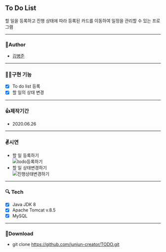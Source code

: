 ## To Do List
  할 일을 등록하고 진행 상태에 따라 등록된 카드를 이동하여 일정을 관리할 수 있는 프로그램

---
### 🧒Author
  - [김병준](http://github.com/junjun-creator)

---
### 🤹‍♂️구현 기능
  - [x] To do list 등록
  - [x] 할 일의 상태 변경
---
### 👍제작기간
  - 2020.06.26
  
---
### ✌️시연
  - 할 일 등록하기  
![todo등록하기](https://user-images.githubusercontent.com/65852909/103117368-71f37800-46ad-11eb-838f-4ebb6c1fc576.gif)
  - 할 일 상태변경하기  
![진행상태변경하기](https://user-images.githubusercontent.com/65852909/103117381-820b5780-46ad-11eb-8abb-4a6448cce22d.gif)

---
### 🔍 Tech
  - [x] Java JDK 8
  - [x] Apache Tomcat v.8.5
  - [x] MySQL

---
### 💼Download
  - git clone https://github.com/junjun-creator/TODO.git
